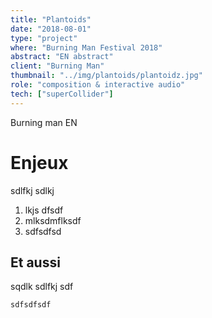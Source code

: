 ```yaml
---
title: "Plantoids"
date: "2018-08-01"
type: "project"
where: "Burning Man Festival 2018"
abstract: "EN abstract"
client: "Burning Man"
thumbnail: "../img/plantoids/plantoidz.jpg"
role: "composition & interactive audio"
tech: ["superCollider"]
---
```


Burning man
EN

# Enjeux 
sdlfkj sdlkj 

1. lkjs dfsdf
2. mlksdmflksdf
3. sdfsdfsd

## Et aussi

sqdlk sdlfkj sdf

```
sdfsdfsdf
```
